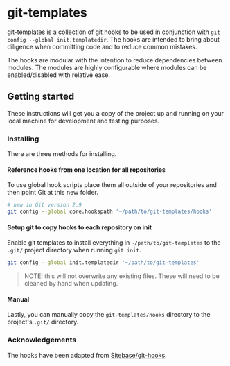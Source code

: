 # git-templates

git-templates is a collection of git hooks to be used in conjunction with `git config --global init.templatedir`. The hooks are intended to bring about diligence when committing code and to reduce common mistakes.

The hooks are modular with the intention to reduce dependencies between modules. The modules are highly configurable where modules can be enabled/disabled with relative ease. 

## Getting started

These instructions will get you a copy of the project up and running on your local machine for development and testing purposes.

### Installing

There are three methods for installing.

#### Reference hooks from one location for all repositories

To use global hook scripts place them all outside of your repositories and then point Git at this new folder.

```bash
# new in Git version 2.9
git config --global core.hookspath '~/path/to/git-templates/hooks'
```

#### Setup git to copy hooks to each repository on init

Enable git templates to install everything in `~/path/to/git-templates` to the `.git/` project directory when running `git init`.

```bash
git config --global init.templatedir '~/path/to/git-templates'
```

> NOTE! this will not overwrite any existing files. These will need to be cleaned by hand when updating.

#### Manual

Lastly, you can manually copy the `git-templates/hooks` directory to the project's `.git/` directory.

### Acknowledgements

The hooks have been adapted from [Sitebase/git-hooks](<https://github.com/Sitebase/git-hooks>).


